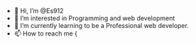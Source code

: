 - 👋 Hi, I’m @Es912
- 👀 I’m interested in Programming and web development  
- 🌱 I’m currently learning to be a Professional web developer.
- 📫 How to reach me { 


<!---
Es912/Es912 is a ✨ special ✨ repository because its `README.md` (this file) appears on your GitHub profile.
You can click the Preview link to take a look at your changes.
--->
